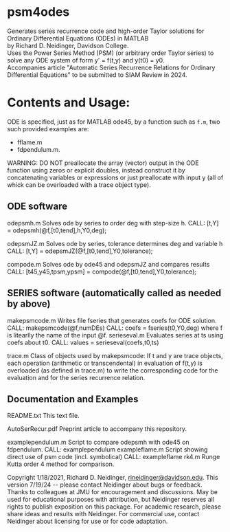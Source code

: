 # psm4odes
Generates series recurrence code and high-order Taylor solutions for Ordinary Differential Equations (ODEs) in MATLAB  
by Richard D. Neidinger, Davidson College.  
Uses the Power Series Method (PSM) (or arbitrary order Taylor series) to solve any ODE system of form y' = f(t,y) and y(t0) = y0.  
Accompanies article "Automatic Series Recurrence Relations for Ordinary Differential Equations" to be submitted to SIAM Review in 2024.

# Contents and Usage:

ODE is specified, just as for MATLAB ode45, by a function such as `f.m`, two such provided examples are:
- fflame.m
- fdpendulum.m.

WARNING: DO NOT preallocate the array (vector) output in the ODE function using zeros or explicit doubles, instead construct it by concatenating variables or expressions or just preallocate with input y (all of whick can be overloaded with a trace object type).

ODE software
-----------------------
odepsmh.m  Solves ode by series to order deg with step-size h.
           CALL:  [t,Y] = odepsmh(@f,[t0,tend],h,Y0,deg);

odepsmJZ.m  Solves ode by series, tolerance determines deg and variable h
            CALL:  [t,Y] = odepsmJZ(@f,[t0,tend],Y0,tolerance);

compode.m  Solves ode by ode45 and odepsmJZ and compares results
           CALL:  [t45,y45,tpsm,ypsm] = compode(@f,[t0,tend],Y0,tolerance);

SERIES software (automatically called as needed by above)
---------------
makepsmcode.m  Writes file fseries that generates coefs for ODE solution.
               CALL:  makepsmcode(@f,numDEs)
               CALL:  coefs = fseries(t0,Y0,deg)
                      where f is litearlly the name of the input @f.
serieseval.m  Evaluates series at ts using coefs about t0.
              CALL:  values = serieseval(coefs,t0,ts)

trace.m  Class of objects used by makepsmcode:
         If t and y are trace objects, each operation (arithmetic or
         transcendental) in evaluation of f(t,y) is overloaded (as defined 
         in trace.m) to write the corresponding code for the evaluation and
         for the series recurrence relation.

Documentation and Examples
--------------------------
README.txt  This text file.

AutoSerRecur.pdf  Preprint article to accompany this repository.

examplependulum.m  Script to compare odepsmh with ode45 on fdpendulum.
                   CALL:  examplependulum
exampleflame.m  Script showing direct use of psm code (incl. symbolical)
                CALL:  exampleflame
rk4.m  Runge Kutta order 4 method for comparison.

Copyright 1/18/2021, Richard D. Neidinger, rineidinger@davidson.edu.
This version 7/19/24 -- please contact Neidinger about bugs or feedback.
Thanks to colleagues at JMU for encouragement and discussions.
May be used for educational purposes with attribution, but Neidinger
reserves all rights to publish exposition on this package.
For academic research, please share ideas and results with Neidinger.
For commercial use, contact Neidinger about licensing for use or for code 
adaptation.
